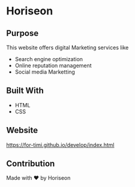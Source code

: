 # Horiseon


## Purpose
This website offers digital Marketing services like
* Search engine optimization
* Online reputation management
* Social media Marketting

## Built With
* HTML
* CSS

## Website
https://for-timi.github.io/develop/index.html

## Contribution
Made with ❤️ by Horiseon
